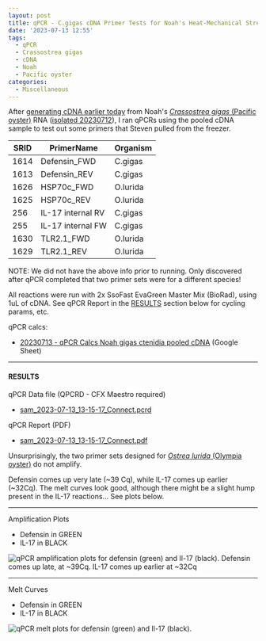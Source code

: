 ```yaml
---
layout: post
title: qPCR - C.gigas cDNA Primer Tests for Noah's Heat-Mechanical Stress Project
date: '2023-07-13 12:55'
tags: 
  - qPCR
  - Crassostrea gigas
  - cDNA
  - Noah
  - Pacific oyster
categories: 
  - Miscellaneous
---
```

After [generating cDNA earlier today](https://robertslab.github.io/sams-notebook/2023/07/13/Reverse-Transcription-C.gigas-RNA-from-Noah's-Heat-Mechanical-Stress-Project.html) from Noah's [_Crassostrea gigas_ (Pacific oyster)](http://en.wikipedia.org/wiki/Pacific_oyster) RNA ([isolated 20230712](https://robertslab.github.io/sams-notebook/2023/07/12/RNA-Isolation-C.gigas-Ctenidia-from-Noah's-Heat-Mechanical-Stress-Project.html)), I ran qPCRs using the pooled cDNA sample to test out some primers that Steven pulled from the freezer.

| SRID | PrimerName        | Organism |
|------|-------------------|----------|
| 1614 | Defensin_FWD      | C.gigas  |
| 1613 | Defensin_REV      | C.gigas  |
| 1626 | HSP70c_FWD        | O.lurida |
| 1625 | HSP70c_REV        | O.lurida |
| 256  | IL-17 internal RV | C.gigas  |
| 255  | IL-17 internal FW | C.gigas  |
| 1630 | TLR2.1_FWD        | O.lurida |
| 1629 | TLR2.1_REV        | O.lurida |

NOTE: We did not have the above info prior to running. Only discovered after qPCR completed that two primer sets were for a different species!

All reactions were run with 2x SsoFast EvaGreen Master Mix (BioRad), using 1uL of cDNA. See qPCR Report in the [RESULTS](#results) section below for cycling params, etc.

qPCR calcs:

- [20230713 - qPCR Calcs Noah gigas ctenidia pooled cDNA](https://docs.google.com/spreadsheets/d/1ie8IrIDFY-KTxb2Iwwyyi-e03WaNRGPxSrYbYsC0kG0/edit?usp=sharing) (Google Sheet)

---

#### RESULTS

qPCR Data file (QPCRD - CFX Maestro required)

- [sam_2023-07-13_13-15-17_Connect.pcrd](https://owl.fish.washington.edu/Athaliana/qPCR_data/sam_2023-07-13_13-15-17_Connect.pcrd)

qPCR Report (PDF)

- [sam_2023-07-13_13-15-17_Connect.pdf](https://owl.fish.washington.edu/Athaliana/qPCR_data/qPCR_reports/sam_2023-07-13_13-15-17_Connect.pdf)

Unsurprisingly, the two primer sets designed for [_Ostrea lurida_ (Olympia oyster)](http://en.wikipedia.org/wiki/Pacific_oyster) do not amplify.

Defensin comes up very late (~39 Cq), while IL-17 comes up earlier (~32Cq). The melt curves look good, although there might be a slight hump present in the IL-17 reactions... See plots below.



---

Amplification Plots

- Defensin in GREEN
- IL-17 in BLACK

![qPCR amplification plots for defensin (green) and Il-17 (black). Defensin comes up late, at ~39Cq. IL-17 comes up earlier at ~32Cq](https://owl.fish.washington.edu/Athaliana/qPCR_data/sam_20181016_111355_amp_plots.png)

---

Melt Curves

- Defensin in GREEN
- IL-17 in BLACK

![qPCR melt plots for defensin (green) and Il-17 (black).](https://owl.fish.washington.edu/Athaliana/qPCR_data/sam_20181016_111355_melt_plots.png)